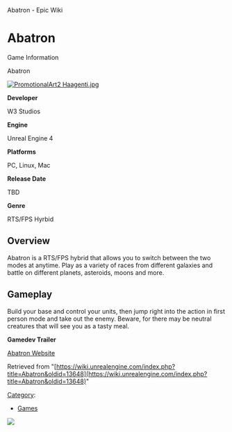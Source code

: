 Abatron - Epic Wiki                    

Abatron
=======

  

Game Information

Abatron

[![PromotionalArt2 Haagenti.jpg](https://d3ar1piqh1oeli.cloudfront.net/7/7e/PromotionalArt2_Haagenti.jpg/240px-PromotionalArt2_Haagenti.jpg)](/File:PromotionalArt2_Haagenti.jpg)

**Developer**

W3 Studios

**Engine**

Unreal Engine 4

**Platforms**

PC, Linux, Mac

**Release Date**

TBD

**Genre**

RTS/FPS Hyrbid

Overview
--------

Abatron is a RTS/FPS hybrid that allows you to switch between the two modes at anytime. Play as a variety of races from different galaxies and battle on different planets, asteroids, moons and more.

Gameplay
--------

Build your base and control your units, then jump right into the action in first person mode and take out the enemy. Beware, for there may be neutral creatures that will see you as a tasty meal.

  

**Gamedev Trailer**

[Abatron Website](http://www.abatrongame.com)

Retrieved from "[https://wiki.unrealengine.com/index.php?title=Abatron&oldid=13648](https://wiki.unrealengine.com/index.php?title=Abatron&oldid=13648)"

[Category](/Special:Categories "Special:Categories"):

*   [Games](/Category:Games "Category:Games")

  ![](https://tracking.unrealengine.com/track.png)